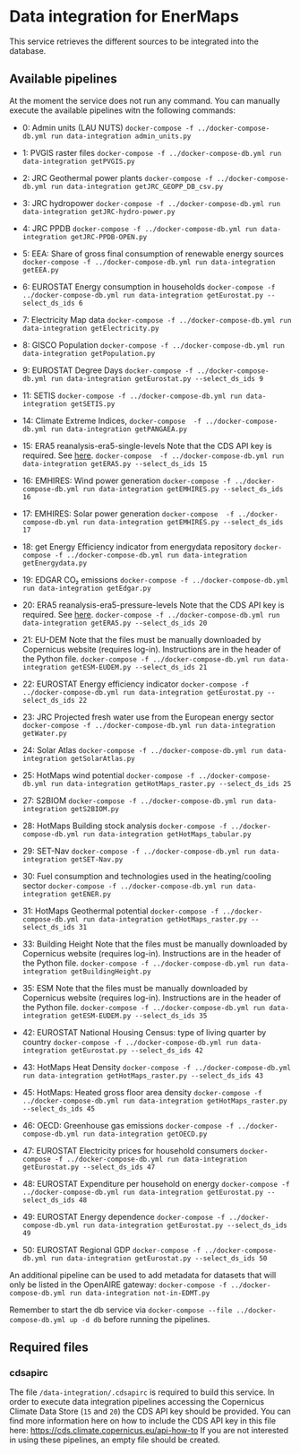 # Data integration for EnerMaps

This service retrieves the different sources to be integrated into the database.

## Available pipelines

At the moment the service does not run any command.
You can manually execute the available pipelines witn the following commands:

  - 0: Admin units (LAU NUTS)
    `docker-compose -f ../docker-compose-db.yml run data-integration admin_units.py`

  - 1: PVGIS raster files
    `docker-compose -f ../docker-compose-db.yml run data-integration getPVGIS.py`

  - 2: JRC Geothermal power plants
    `docker-compose -f ../docker-compose-db.yml run data-integration getJRC_GEOPP_DB_csv.py`

  - 3: JRC hydropower
    `docker-compose -f ../docker-compose-db.yml run data-integration getJRC-hydro-power.py`

  - 4: JRC PPDB
    `docker-compose -f ../docker-compose-db.yml run data-integration getJRC-PPDB-OPEN.py`

  - 5: EEA: Share of gross final consumption of renewable energy sources
    `docker-compose -f ../docker-compose-db.yml run data-integration getEEA.py`

  - 6: EUROSTAT Energy consumption in households
    `docker-compose -f ../docker-compose-db.yml run data-integration getEurostat.py --select_ds_ids 6`

  - 7: Electricity Map data
    `docker-compose -f ../docker-compose-db.yml run data-integration getElectricity.py`

  - 8: GISCO Population
    `docker-compose -f ../docker-compose-db.yml run data-integration getPopulation.py`

  - 9: EUROSTAT Degree Days
    `docker-compose -f ../docker-compose-db.yml run data-integration getEurostat.py --select_ds_ids 9`

  - 11: SETIS
    `docker-compose -f ../docker-compose-db.yml run data-integration getSETIS.py`

  - 14: Climate Extreme Indices,
    `docker-compose  -f ../docker-compose-db.yml run data-integration getPANGAEA.py`

  - 15: ERA5 reanalysis-era5-single-levels
    Note that the CDS API key is required. See [here](#cdsapirc).
    `docker-compose  -f ../docker-compose-db.yml run data-integration getERA5.py --select_ds_ids 15`

  - 16: EMHIRES: Wind power generation
    `docker-compose -f ../docker-compose-db.yml run data-integration getEMHIRES.py --select_ds_ids 16`

  - 17: EMHIRES: Solar power generation
    `docker-compose  -f ../docker-compose-db.yml run data-integration getEMHIRES.py --select_ds_ids 17`

  - 18: get Energy Efficiency indicator from energydata repository
    `docker-compose -f ../docker-compose-db.yml run data-integration getEnergydata.py`

  - 19: EDGAR CO₂ emissions
    `docker-compose -f ../docker-compose-db.yml run data-integration getEdgar.py`

  - 20: ERA5 reanalysis-era5-pressure-levels
    Note that the CDS API key is required. See [here](#cdsapirc).
    `docker-compose -f ../docker-compose-db.yml run data-integration getERA5.py --select_ds_ids 20`

  - 21: EU-DEM
    Note that the files must be manually downloaded by Copernicus website (requires log-in).
    Instructions are in the header of the Python file.
    `docker-compose -f ../docker-compose-db.yml run data-integration getESM-EUDEM.py --select_ds_ids 21`

  - 22: EUROSTAT Energy efficiency indicator
    `docker-compose -f ../docker-compose-db.yml run data-integration getEurostat.py --select_ds_ids 22`

  - 23: JRC Projected fresh water use from the European energy sector
    `docker-compose -f ../docker-compose-db.yml run data-integration getWater.py`

  - 24: Solar Atlas
    `docker-compose -f ../docker-compose-db.yml run data-integration getSolarAtlas.py`

  - 25: HotMaps wind potential
    `docker-compose -f ../docker-compose-db.yml run data-integration getHotMaps_raster.py --select_ds_ids 25`

  - 27: S2BIOM
    `docker-compose -f ../docker-compose-db.yml run data-integration getS2BIOM.py`

  - 28: HotMaps Building stock analysis
    `docker-compose -f ../docker-compose-db.yml run data-integration getHotMaps_tabular.py`

  - 29: SET-Nav
    `docker-compose -f ../docker-compose-db.yml run data-integration getSET-Nav.py`

  - 30: Fuel consumption and technologies used in the heating/cooling sector
    `docker-compose -f ../docker-compose-db.yml run data-integration getENER.py`

  - 31: HotMaps Geothermal potential
    `docker-compose -f ../docker-compose-db.yml run data-integration getHotMaps_raster.py --select_ds_ids 31`

  - 33: Building Height
    Note that the files must be manually downloaded by Copernicus website (requires log-in).
    Instructions are in the header of the Python file.
    `docker-compose -f ../docker-compose-db.yml run data-integration getBuildingHeight.py`

  - 35: ESM
    Note that the files must be manually downloaded by Copernicus website (requires log-in).
    Instructions are in the header of the Python file.
    `docker-compose -f ../docker-compose-db.yml run data-integration getESM-EUDEM.py --select_ds_ids 35`

  - 42: EUROSTAT National Housing Census: type of living quarter by country
    `docker-compose -f ../docker-compose-db.yml run data-integration getEurostat.py --select_ds_ids 42`

  - 43: HotMaps Heat Density
    `docker-compose -f ../docker-compose-db.yml run data-integration getHotMaps_raster.py --select_ds_ids 43`

  - 45: HotMaps: Heated gross floor area density
    `docker-compose -f ../docker-compose-db.yml run data-integration getHotMaps_raster.py --select_ds_ids 45`

  - 46: OECD: Greenhouse gas emissions
    `docker-compose -f ../docker-compose-db.yml run data-integration getOECD.py`

  - 47: EUROSTAT Electricity prices for household consumers
    `docker-compose -f ../docker-compose-db.yml run data-integration getEurostat.py --select_ds_ids 47`

  - 48: EUROSTAT Expenditure per household on energy
    `docker-compose -f ../docker-compose-db.yml run data-integration getEurostat.py --select_ds_ids 48`

  - 49: EUROSTAT Energy dependence
    `docker-compose -f ../docker-compose-db.yml run data-integration getEurostat.py --select_ds_ids 49`

  - 50: EUROSTAT Regional GDP
    `docker-compose -f ../docker-compose-db.yml run data-integration getEurostat.py --select_ds_ids 50`

An additional pipeline can be used to add metadata for datasets that will only be listed in the OpenAIRE gateway:
    `docker-compose -f ../docker-compose-db.yml run data-integration not-in-EDMT.py`

Remember to start the db service via `docker-compose --file ../docker-compose-db.yml up -d db` before running the pipelines.

## Required files

### cdsapirc
The file `/data-integration/.cdsapirc` is required to build this service.
In order to execute data integration pipelines accessing the Copernicus Climate Data Store (`15` and `20`) the CDS API key should be provided.
You can find more information here on how to include the CDS API key in this file here:
https://cds.climate.copernicus.eu/api-how-to
If you are not interested in using these pipelines, an empty file should be created.
